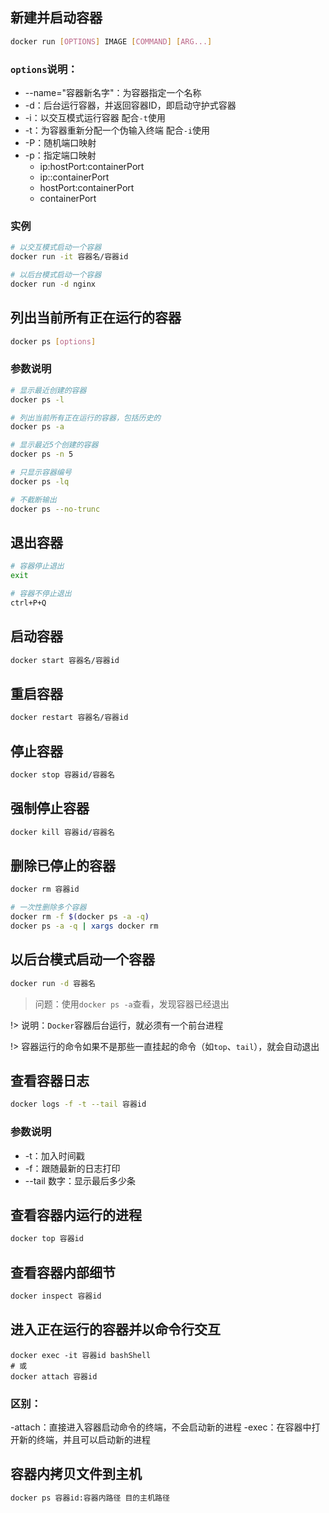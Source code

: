 ## 新建并启动容器
```bash
docker run [OPTIONS] IMAGE [COMMAND] [ARG...]
```
### `options`说明：
- --name="容器新名字"：为容器指定一个名称
- -d：后台运行容器，并返回容器ID，即启动守护式容器
- -i：以交互模式运行容器  配合`-t`使用
- -t：为容器重新分配一个伪输入终端  配合`-i`使用
- -P：随机端口映射
- -p：指定端口映射
    - ip:hostPort:containerPort
    - ip::containerPort
    - hostPort:containerPort
    - containerPort

### 实例
```bash
# 以交互模式启动一个容器
docker run -it 容器名/容器id
```
```bash
# 以后台模式启动一个容器
docker run -d nginx
```

## 列出当前所有正在运行的容器
```bash
docker ps [options]
```
### 参数说明
```bash
# 显示最近创建的容器
docker ps -l

# 列出当前所有正在运行的容器，包括历史的
docker ps -a

# 显示最近5个创建的容器
docker ps -n 5

# 只显示容器编号
docker ps -lq

# 不截断输出
docker ps --no-trunc
```


## 退出容器
```bash
# 容器停止退出
exit

# 容器不停止退出
ctrl+P+Q
```

## 启动容器
```bash
docker start 容器名/容器id
```

## 重启容器
```bash
docker restart 容器名/容器id
```

## 停止容器
```bash
docker stop 容器id/容器名
```

## 强制停止容器
```bash
docker kill 容器id/容器名
```

## 删除已停止的容器
```bash
docker rm 容器id

# 一次性删除多个容器
docker rm -f $(docker ps -a -q)
docker ps -a -q | xargs docker rm
```

## 以后台模式启动一个容器
```bash
docker run -d 容器名
```
> 问题：使用`docker ps -a`查看，发现容器已经退出

!> 说明：`Docker`容器后台运行，就必须有一个前台进程

!> 容器运行的命令如果不是那些一直挂起的命令（如`top`、`tail`），就会自动退出

## 查看容器日志
```bash
docker logs -f -t --tail 容器id
```

### 参数说明
- -t：加入时间戳
- -f：跟随最新的日志打印
- --tail 数字：显示最后多少条

## 查看容器内运行的进程
```bash
docker top 容器id
```

## 查看容器内部细节
```bash
docker inspect 容器id
```

## 进入正在运行的容器并以命令行交互
```bash'
docker exec -it 容器id bashShell
# 或
docker attach 容器id
```

### 区别：
-attach：直接进入容器启动命令的终端，不会启动新的进程
-exec：在容器中打开新的终端，并且可以启动新的进程

## 容器内拷贝文件到主机
```bash
docker ps 容器id:容器内路径 目的主机路径
```